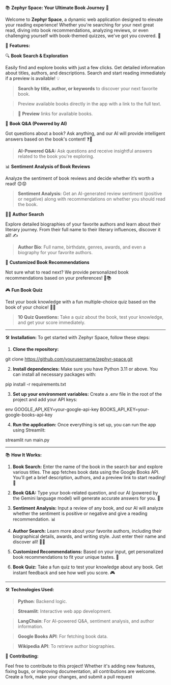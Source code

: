 📚 **Zephyr Space: Your Ultimate Book Journey** 🌟

Welcome to **Zephyr Space**, a dynamic web application designed to elevate your reading experience! Whether you're searching for your next great read, diving into book recommendations, analyzing reviews, or even challenging yourself with book-themed quizzes, we've got you covered. 🚀

🚀 **Features:**

🔍 **Book Search & Exploration**

Easily find and explore books with just a few clicks. Get detailed information about titles, authors, and descriptions. Search and start reading immediately if a preview is available! 💡

>**Search by title, author, or keywords** to discover your next favorite book.

>Preview available books directly in the app with a link to the full text.

>📖 **Preview** links for available books.

🤖 **Book Q&A (Powered by AI)**

Got questions about a book? Ask anything, and our AI will provide intelligent answers based on the book's content! ❓💬

>**AI-Powered Q&A:** Ask questions and receive insightful answers related to the book you're exploring.

📊 **Sentiment Analysis of Book Reviews**

Analyze the sentiment of book reviews and decide whether it’s worth a read! 😊😟

>**Sentiment Analysis:** Get an AI-generated review sentiment (positive or negative) along with recommendations on whether you should read the book.

👨‍🏫 **Author Search**

Explore detailed biographies of your favorite authors and learn about their literary journey. From their full name to their literary influences, discover it all! ✍️

>**Author Bio**: Full name, birthdate, genres, awards, and even a biography for your favorite authors.

🎯 **Customized Book Recommendations**

Not sure what to read next? We provide personalized book recommendations based on your preferences! 🎯📚

🎮 **Fun Book Quiz**

Test your book knowledge with a fun multiple-choice quiz based on the book of your choice! 🧠🎉

>**10 Quiz Questions:** Take a quiz about the book, test your knowledge, and get your score immediately.
--------------------------------------------------------------------------------------------------------------------------------------------------------------------------------------------------------------------------------
🛠️ **Installation:**
To get started with Zephyr Space, follow these steps:

1. **Clone the repository:**

git clone https://github.com/yourusername/zephyr-space.git

2. **Install dependencies:** Make sure you have Python 3.11 or above. You can install all necessary packages with:

pip install -r requirements.txt

3. **Set up your environment variables:** Create a .env file in the root of the project and add your API keys:

env
GOOGLE_API_KEY=your-google-api-key
BOOKS_API_KEY=your-google-books-api-key

4. **Run the application:** Once everything is set up, you can run the app using Streamlit:

streamlit run main.py

--------------------------------------------------------------------------------------------------------------------------------------------------------------------------------------------------------------------------------
📚 **How It Works:**
1. **Book Search:** Enter the name of the book in the search bar and explore various titles. The app fetches book data using the Google Books API. You'll get a brief description, authors, and a preview link to start reading! 🎉

2. **Book Q&A:** Type your book-related question, and our AI (powered by the Gemini language model) will generate accurate answers for you. 🤖

3. **Sentiment Analysis:** Input a review of any book, and our AI will analyze whether the sentiment is positive or negative and give a reading recommendation. 📊

4. **Author Search:** Learn more about your favorite authors, including their biographical details, awards, and writing style. Just enter their name and discover all! 👨‍🏫

5. **Customized Recommendations:** Based on your input, get personalized book recommendations to fit your unique tastes. 🎯

6. **Book Quiz:** Take a fun quiz to test your knowledge about any book. Get instant feedback and see how well you score. 🎮
--------------------------------------------------------------------------------------------------------------------------------------------------------------------------------------------------------------------------------
🛠️ **Technologies Used:**

>**Python**: Backend logic.

>**Streamlit**: Interactive web app development.

>**LangChain**: For AI-powered Q&A, sentiment analysis, and author information.

>**Google Books API**: For fetching book data.

>**Wikipedia API**: To retrieve author biographies.

🌟 **Contributing:**

Feel free to contribute to this project! Whether it's adding new features, fixing bugs, or improving documentation, all contributions are welcome. Create a fork, make your changes, and submit a pull request

